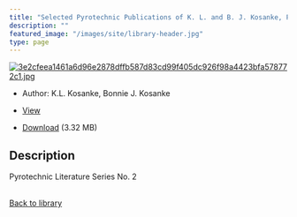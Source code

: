 ```yaml
---
title: "Selected Pyrotechnic Publications of K. L. and B. J. Kosanke, Part 2 (1990 and 1992)"
description: ""
featured_image: "/images/site/library-header.jpg"
type: page
---
```


<a href="https://drive.google.com/file/d/1yDKFcK6EsAg4bctBPofdRketJRS5Asxm/view" target="_blank">![3e2cfeea1461a6d96e2878dffb587d83cd99f405dc926f98a4423bfa578772c1.jpg](/images/library/3e2cfeea1461a6d96e2878dffb587d83cd99f405dc926f98a4423bfa578772c1.jpg)</a>
* Author: K.L. Kosanke, Bonnie J. Kosanke
* <a href="https://drive.google.com/file/d/1yDKFcK6EsAg4bctBPofdRketJRS5Asxm/view" target="_blank">View</a>

* [Download](https://drive.google.com/uc?export=download&id=1yDKFcK6EsAg4bctBPofdRketJRS5Asxm) (3.32 MB)

## Description<div>
<p>Pyrotechnic Literature Series No. 2</p></div>

<br />[Back to library](/library/)
